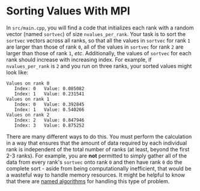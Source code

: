 # Sorting Values With MPI

In `src/main.cpp`, you will find a code that initializes each rank with a random vector (named `sortvec`) of size `nvalues_per_rank`.  Your task is to sort the `sortvec` vectors across all ranks, so that all the values in `sortvec` for rank `1` are larger than those of rank `0`, all of the values in `sortvec` for rank `2` are larger than those of rank `1`, *etc*.
Additionally, the values of `sortvec` for each rank should increase with increasing index.
For example, if `nvalues_per_rank` is `2` and you run on three ranks, your sorted values might look like:

```
Values on rank 0
   Index: 0   Value: 0.085082
   Index: 1   Value: 0.231541
Values on rank 1
   Index: 0   Value: 0.392845
   Index: 1   Value: 0.540266
Values on rank 2
   Index: 2   Value: 0.847946
   Index: 3   Value: 0.875252
```

There are many different ways to do this.
You must perform the calculation in a way that ensures that the amount of data required by each individual rank is independent of the total number of ranks (at least, beyond the first 2-3 ranks).
For example, you are **not** permitted to simply gather all of the data from every rank's `sortvec` onto rank `0` and then have rank `0` do the complete sort - aside from being computationally inefficient, that would be a wasteful way to handle memory resources.
It might be helpful to know that there are [named algorithms](https://en.wikipedia.org/wiki/Odd%E2%80%93even_sort) for handling this type of problem.
